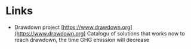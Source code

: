 # Links

* Drawdown project [https://www.drawdown.org](https://www.drawdown.org) Catalogu of solutions that works now to reach drawdown, the time GHG emission will decrease

